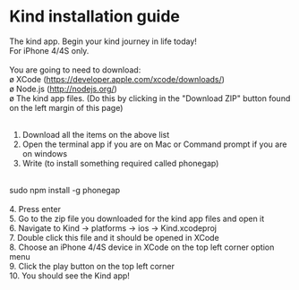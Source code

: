 Kind installation guide
====
The kind app. Begin your kind journey in life today!<br>
For iPhone 4/4S only.<br>
<br>
You are going to need to download: <br>
   ø XCode (https://developer.apple.com/xcode/downloads/)<br>
   ø Node.js (http://nodejs.org/)<br>
   ø The kind app files. (Do this by clicking in the "Download ZIP" button found on the left margin of this page)<br>
<br>
1. Download all the items on the above list<br>
2. Open the terminal app if you are on Mac or Command prompt if you are on windows<br>
3. Write (to install something required called phonegap)<br>
<br>
            sudo npm install -g phonegap<br>
<br>
4. Press enter<br>
5. Go to the zip file you downloaded for the kind app files and open it<br>
6. Navigate to Kind -> platforms -> ios -> Kind.xcodeproj<br>
7. Double click this file and it should be opened in XCode<br>
8. Choose an iPhone 4/4S device in XCode on the top left corner option menu<br>
9. Click the play button on the top left corner<br>
10. You should see the Kind app!<br>
